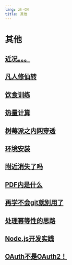 ```yaml
---
lang: zh-CN
title: 其他
---
```

# 其他

## [近况。。。](../other/近况.md)
## [凡人修仙转](../other/计算机书单.md)
## [饮食训练](../other/饮食训练.md)
## [热量计算](../other/热量计算.md)
## [树莓派之内网穿透](../other/树莓派之内网穿透.md)
## [环境安装](../other/环境安装.md)
## [附近消失了吗](../other/附近消失了吗.md)
## [PDF内是什么](../other/PDF内是什么.md)
## [再学不会git就别用了](../other/再学不会git就别用了.md)
## [处理幂等性的思路](../other/处理幂等性的思路.md)
## [Node.js开发实践](../other/Node.js开发实践.md)
## [OAuth不是OAuth2！](../other/OAuth.md)
